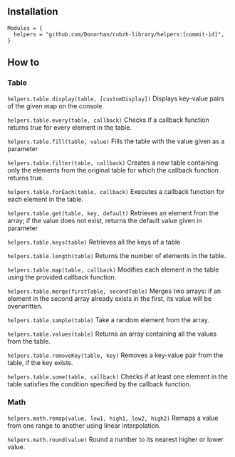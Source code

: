 ## Installation
```
Modules = {
  helpers = "github.com/Donorhan/cubzh-library/helpers:[commit-id]",
}
```

## How to
### Table
`helpers.table.display(table, [customDisplay])`
Displays key-value pairs of the given map on the console.

`helpers.table.every(table, callback)`
Checks if a callback function returns true for every element in the table.

`helpers.table.fill(table, value)`
Fills the table with the value given as a parameter

`helpers.table.filter(table, callback)`
Creates a new table containing only the elements from the original table for which the callback function returns true.

`helpers.table.forEach(table, callback)`
Executes a callback function for each element in the table.

`helpers.table.get(table, key, default)`
Retrieves an element from the array; if the value does not exist, returns the default value given in parameter

`helpers.table.keys(table)`
Retrieves all the keys of a table

`helpers.table.length(table)`
Returns the number of elements in the table.

`helpers.table.map(table, callback)`
Modifies each element in the table using the provided callback function.

`helpers.table.merge(firstTable, secondTable)`
Merges two arrays: if an element in the second array already exists in the first, its value will be overwritten.

`helpers.table.sample(table)`
Take a random element from the array.

`helpers.table.values(table)`
Returns an array containing all the values from the table.

`helpers.table.removeKey(table, key)`
Removes a key-value pair from the table, if the key exists.

`helpers.table.some(table, callback)`
Checks if at least one element in the table satisfies the condition specified by the callback function.

### Math
`helpers.math.remap(value, low1, high1, low2, high2)`
Remaps a value from one range to another using linear interpolation.

`helpers.math.round(value)`
Round a number to its nearest higher or lower value.
